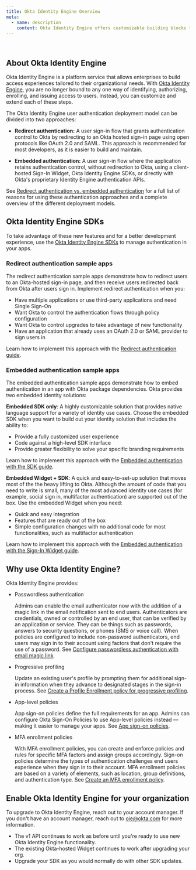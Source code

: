 ```yaml
---
title: Okta Identity Engine Overview
meta:
  - name: description
    content: Okta Identity Engine offers customizable building blocks that can support dynamic, app-based user journeys. Find out more about Okta Identity Engine, why you would use it, and how to upgrade your org.
---
```

<ApiLifecycle access="ie" /><br>
<ApiLifecycle access="Limited GA" />

## About Okta Identity Engine

Okta Identity Engine is a platform service that allows enterprises to build access experiences tailored to their organizational needs. With [Okta Identity Engine](https://help.okta.com/en/oie/okta_help_CSH.htm#ext-get-started-oie), you are no longer bound to any one way of identifying, authorizing, enrolling, and issuing access to users. Instead, you can customize and extend each of these steps.

The Okta Identity Engine user authentication deployment model can be divided into two approaches:

* **Redirect authentication:** A user sign-in flow that grants authentication control to Okta by redirecting to an Okta hosted sign-in page using open protocols like OAuth 2.0 and SAML. This approach is recommended for most developers, as it is easier to build and maintain.

* **Embedded authentication:** A user sign-in flow where the application retains authentication control, without redirection to Okta, using a client-hosted Sign-In Widget, Okta Identity Engine SDKs, or directly with Okta's proprietary Identity Engine authentication APIs.

See [Redirect authentication vs. embedded authentication](/docs/concepts/redirect-vs-embedded/) for a full list of reasons for using these authentication approaches and a complete overview of the different deployment models.

## Okta Identity Engine SDKs

To take advantage of these new features and for a better development experience, use the [Okta Identity Engine SDKs](https://developer.okta.com/code/oie/) to manage authentication in your apps.

### Redirect authentication sample apps

The redirect authentication sample apps demonstrate how to redirect users to an Okta-hosted sign-in page, and then receive users redirected back from Okta after users sign in. Implement redirect authentication when you:

* Have multiple applications or use third-party applications and need Single Sign-On
* Want Okta to control the authentication flows through policy configuration
* Want Okta to control upgrades to take advantage of new functionality
* Have an application that already uses an OAuth 2.0 or SAML provider to sign users in

Learn how to implement this approach with the [Redirect authentication guide](/docs/guides/sampleapp-oie-redirectauth/).

### Embedded authentication sample apps

The embedded authentication sample apps demonstrate how to embed authentication in an app with Okta package dependencies. Okta provides two embedded identity solutions:

**Embedded SDK only**: A highly customizable solution that provides native language support for a variety of identity use cases. Choose the embedded SDK when you want to build out your identity solution that includes the ability to:

* Provide a fully customized user experience
* Code against a high-level SDK interface
* Provide greater flexibility to solve your specific branding requirements

Learn how to implement this approach with the [Embedded authentication with the SDK guide](/docs/guides/oie-embedded-sdk-overview/).

**Embedded Widget + SDK**: A quick and easy-to-set-up solution that moves most of the the heavy lifting to Okta. Although the amount of code that you need to write is small, many of the most advanced identity use cases (for example, social sign in, multifactor authentication) are supported out of the box. Use the embedded Widget when you need:

* Quick and easy integration
* Features that are ready out of the box
* Simple configuration changes with no additional code for most functionalities, such as multifactor authentication

Learn how to implement this approach with the [Embedded authentication with the Sign-In Widget guide](/docs/guides/oie-embedded-widget-overview/).

## Why use Okta Identity Engine?

Okta Identity Engine provides:

* Passwordless authentication

    Admins can enable the email authenticator now with the addition of a magic link in the email notification sent to end users. Authenticators are credentials, owned or controlled by an end user, that can be verified by an application or service. They can be things such as passwords, answers to security questions, or phones (SMS or voice call). When policies are configured to include non-password authenticators, end users may sign in to their account using factors that don't require the use of a password. See [Configure passwordless authentication with email magic link](https://help.okta.com/en/oie/okta_help_CSH.htm#ext-passwordless-auth).

* Progressive profiling

  Update an existing user's profile by prompting them for additional sign-in information when they advance to designated stages in the sign-in process. See [Create a Profile Enrollment policy for progressive profiling](https://help.okta.com/en/oie/okta_help_CSH.htm#ext-create-profile-enrollment).

* App-level policies

  App sign-on policies define the full requirements for an app. Admins can configure Okta Sign-On Policies to use App-level policies instead &mdash; making it easier to manage your apps. See [App sign-on policies](https://help.okta.com/en/oie/okta_help_CSH.htm#ext-about-asop).

* MFA enrollment policies

  With MFA enrollment policies, you can create and enforce policies and rules for specific MFA factors and assign groups accordingly. Sign-on policies determine the types of authentication challenges end users experience when they sign in to their account. MFA enrollment policies are based on a variety of elements, such as location, group definitions, and authentication type. See [Create an MFA enrollment policy](https://help.okta.com/en/oie/okta_help_CSH.htm#ext-create-mfa-policy).

## Enable Okta Identity Engine for your organization

To upgrade to Okta Identity Engine, reach out to your account manager. If you don't have an account manager, reach out to oie@okta.com for more information.

* The v1 API continues to work as before until you're ready to use new Okta Identity Engine functionality.
* The existing Okta-hosted Widget continues to work after upgrading your org.
* Upgrade your SDK as you would normally do with other SDK updates.
